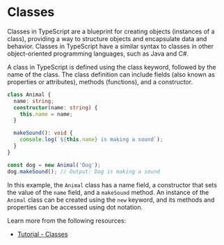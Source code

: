 # Classes

Classes in TypeScript are a blueprint for creating objects (instances of a class), providing a way to structure objects and encapsulate data and behavior. Classes in TypeScript have a similar syntax to classes in other object-oriented programming languages, such as Java and C#.

A class in TypeScript is defined using the class keyword, followed by the name of the class. The class definition can include fields (also known as properties or attributes), methods (functions), and a constructor.

```typescript
class Animal {
  name: string;
  constructor(name: string) {
    this.name = name;
  }

  makeSound(): void {
    console.log(`${this.name} is making a sound`);
  }
}

const dog = new Animal('Dog');
dog.makeSound(); // Output: Dog is making a sound
```

In this example, the `Animal` class has a name field, a constructor that sets the value of the `name` field, and a `makeSound` method. An instance of the `Animal` class can be created using the `new` keyword, and its methods and properties can be accessed using dot notation.

Learn more from the following resources:

- [Tutorial - Classes](https://www.typescriptlang.org/docs/handbook/2/classes.html)
